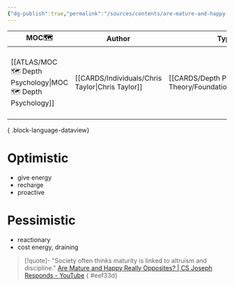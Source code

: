 ```yaml
---
{"dg-publish":true,"permalink":"/sources/contents/are-mature-and-happy-really-opposites-chris-taylor/","noteIcon":"1","created":"2023-03-28T19:28:58.831+02:00","updated":"2023-05-08T20:16:28.821+02:00"}
---
```


| MOC🗺️                                                          | Author                                              | Type                                                         | Reference                                                                                                                                                     |
| --------------------------------------------------------------- | --------------------------------------------------- | ------------------------------------------------------------ | ------------------------------------------------------------------------------------------------------------------------------------------------------------- |
| [[ATLAS/MOC 🗺️ Depth Psychology\|MOC 🗺️ Depth Psychology]] | [[CARDS/Individuals/Chris Taylor\|Chris Taylor]] | [[CARDS/Depth Psychology Theory/Foundational/ENFP\|ENFP]] | [Are Mature and Happy Really Opposites? \| CS Joseph Responds - YouTube](https://www.youtube.com/watch?v=a334QVG4AWo&list=TLPQMjgwMzIwMjMQZSjG17Ndfw&index=3) |

{ .block-language-dataview}

# Optimistic 
- give energy
- recharge
- proactive

# Pessimistic 
- reactionary
- cost energy, draining

> [!quote]-
> "Society often thinks maturity is linked to altruism and discipline."
> [Are Mature and Happy Really Opposites? | CS Joseph Responds - YouTube](https://www.youtube.com/watch?v=a334QVG4AWo&list=TLPQMjgwMzIwMjMQZSjG17Ndfw&index=3)
{ #eef33d}


